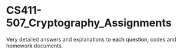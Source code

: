 # CS411-507_Cryptography_Assignments
Very detailed answers and explanations to each question, codes and homework documents.
